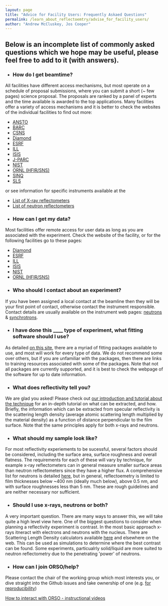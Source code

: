 ```yaml
---
layout: page
title: "Advice for Facility Users: Frequently Askaed Questions"
permalink: /learn_about_reflectoemtry/advise_for_facility_users/
author: "Andrew McCluskey, Jos Cooper"
---
```


## Below is an incomplete list of commonly asked questions which we hope may be useful, please feel free to add to it (with answers).

* ### How do I get beamtime?

All facilities have different access mechanisms, but most operate on a schedule of proposal submissions, where you can submit a short (~ few pages) science proposal. The proposals are ranked by a panel of experts and the time available is awarded to the top applications. Many facilities offer a variety of access mechanisms and it is better to check the websites of the individual facilities to find out more:

  - [ANSTO](https://www.ansto.gov.au/user-access)
  - [BARC](https://barc.gov.in/)
  - [CSNS](https://user.csns.ihep.ac.cn/)
  - [Diamond](https://www.diamond.ac.uk/Users/Apply-for-Beamtime.html)
  - [ESRF](https://www.esrf.eu/UsersAndScience/UserGuide/Applying)
  - [ILL](https://www.ill.eu/users/applying-for-beamtime/proposal-submission)
  - [ISIS](https://www.isis.stfc.ac.uk/Pages/Apply-for-beamtime.aspx)
  - [J-PARC](https://mlfinfo.jp/en/)
  - [NIST](https://www.nist.gov/ncnr/call-proposals)
  - [ORNL (HFIR/SNS)](https://neutrons.ornl.gov/users/how-submit-proposal)
  - [SINQ](https://www.psi.ch/en/sinq/beamtime-applications)
  - [SLS](https://www.psi.ch/en/sls/users-proposals)

or see information for specific instruments available at the

  - [List of X-ray reflectometers](https://www.reflectometry.org/learn_about_reflectoemtry/list_of_x-ray_reflectometers)
  - [List of neutron reflectometers](https://www.reflectometry.org/learn_about_reflectoemtry/list_of_neutron_reflectometers)

* ### How can I get my data?

Most facilities offer remote access for user data as long as you are associated with the experiment. Check the website of the facility, or for the following facilities go to these pages:

  - [Diamond](https://www.diamond.ac.uk/Users/Experiment-at-Diamond/IT-User-Guide/At-DLS/Access-data.html)
  - [ESRF](https://www.esrf.eu/home/UsersAndScience/support-and-infrastructure/Computing/ComputingOffsite/accessing-experimental-data.html)
  - [ILL](https://login.ill.fr/auth/realms/ILL/protocol/cas/login?service=https%3A%2F%2Fdata.ill.eu%2Flogin_check)
  - [ISIS](https://data.isis.stfc.ac.uk)
  - [NIST](https://ncnr.nist.gov/pub/ncnrdata/)
  - [ORNL (HFIR/SNS)](https://neutrons.ornl.gov/users/data-management)


* ###  Who should I contact about an experiment?

If you have been assigned a local contact at the beamline then they will be your first point of contact, otherwise contact the instrument responsible. Contact details are usually available on the instrument web pages: [neutrons](https://www.reflectometry.org/information/reflectometers/) & [synchrotrons](https://www.reflectometry.org/information/xray_reflectometers/).

* ###  I have done this ____ type of experiment, what fitting software should I use?

As detailed [on this site](https://www.reflectometry.org/learn_about_reflectometry/analysis_software), there are a myriad of fitting packages available to use, and most will work for every type of data. We do not recommend some over others, but if you are unfamiliar with the packages, then there are links to training resources associated with some of the packages. Note that not all packages are currently supported, and it is best to check the webpage of the software for up to date information.

* ###  What does reflectivity tell you?

We are glad you asked! Please check out [our introduction and tutorial about the technique](https://www.reflectometry.org/learn/intro.html) for an in-depth tutorial on what can be extracted, and how. Briefly, the information which can be extracted from specular reflectivity is the scattering length density (average atomic scattering length multiplied by the material density) as a function of distance perpendicular to the film surface. Note that the same principles apply for both x-rays and neutrons.

* ###  What should my sample look like?

For most reflectivity experiements to be sucessful, several factors should be considered, including the surface area, surface roughness and overall flatness. The requirements for each of these will vary by technique, for example x-ray reflectometers can in general measure smaller surface areas than neutron reflectometers since they have a higher flux. A comprehensive list for neutrons is detailed [here](https://www.isis.stfc.ac.uk/Pages/Polref-Sample-design-and-preparation.aspx), but in general, reflectoemetry is limited to film thicknesses below ~400 nm (ideally much below), above 0.5 nm, and with surface roughnesses less than 5 nm. These are rough guidelines and are neither necessary nor sufficient.

* ###  Should I use x-rays, neutrons or both?

A very important question. There are many ways to answer this, we will take quite a high level view here. One of the biggest questions to consider when planning a reflectivity experiment is contrast. In the most basic approach x-rays itneract with electrons and neutrons with the nucleus. There are Scattering Length Density calculators available [here](https://slddb.esss.dk/slddb/material) and elsewhere on the web.  This can be used as simulations to determine where the best contrast can be found. Some experiments, particualrly solid/liquid are more suited to neutron reflectometry due to the penetrating 'power' of neutrons.

* ###  How can I join ORSO/help?

Please contact the chair of the working group which most interests you, or dive straight into the Github issues and take ownership of one (e.g. [for reproducibility](https://github.com/reflectivity/reproducibility/projects/2))

[How to interact with ORSO - instructional videos](https://www.reflectometry.org/information/interact_with_orso/)
